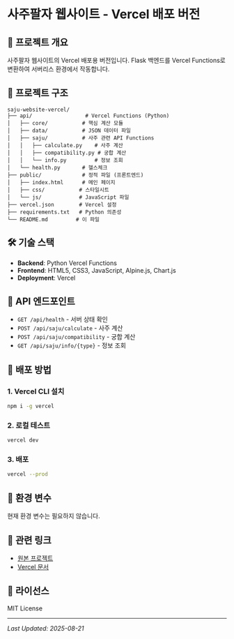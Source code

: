 # 사주팔자 웹사이트 - Vercel 배포 버전

## 🚀 프로젝트 개요
사주팔자 웹사이트의 Vercel 배포용 버전입니다. Flask 백엔드를 Vercel Functions로 변환하여 서버리스 환경에서 작동합니다.

## 📂 프로젝트 구조
```
saju-website-vercel/
├── api/                 # Vercel Functions (Python)
│   ├── core/           # 핵심 계산 모듈
│   ├── data/           # JSON 데이터 파일
│   ├── saju/           # 사주 관련 API Functions
│   │   ├── calculate.py    # 사주 계산
│   │   ├── compatibility.py # 궁합 계산
│   │   └── info.py         # 정보 조회
│   └── health.py       # 헬스체크
├── public/             # 정적 파일 (프론트엔드)
│   ├── index.html      # 메인 페이지
│   ├── css/           # 스타일시트
│   └── js/            # JavaScript 파일
├── vercel.json        # Vercel 설정
├── requirements.txt   # Python 의존성
└── README.md         # 이 파일
```

## 🛠 기술 스택
- **Backend**: Python Vercel Functions
- **Frontend**: HTML5, CSS3, JavaScript, Alpine.js, Chart.js
- **Deployment**: Vercel

## 📌 API 엔드포인트
- `GET /api/health` - 서버 상태 확인
- `POST /api/saju/calculate` - 사주 계산
- `POST /api/saju/compatibility` - 궁합 계산
- `GET /api/saju/info/{type}` - 정보 조회

## 🚀 배포 방법

### 1. Vercel CLI 설치
```bash
npm i -g vercel
```

### 2. 로컬 테스트
```bash
vercel dev
```

### 3. 배포
```bash
vercel --prod
```

## 📝 환경 변수
현재 환경 변수는 필요하지 않습니다.

## 🔗 관련 링크
- [원본 프로젝트](https://github.com/z1533226z-max/saju-website)
- [Vercel 문서](https://vercel.com/docs)

## 📄 라이선스
MIT License

---
*Last Updated: 2025-08-21*
